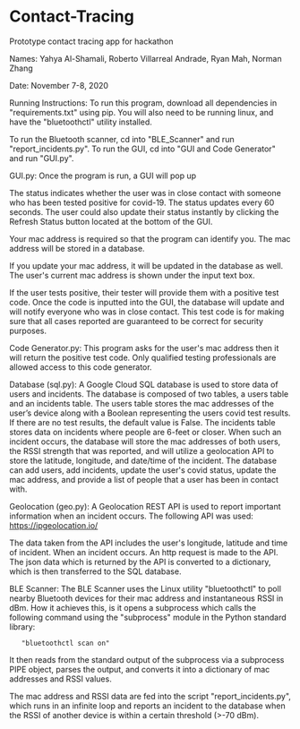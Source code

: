 # Contact-Tracing
Prototype contact tracing app for hackathon

Names: Yahya Al-Shamali, 
       Roberto Villarreal Andrade, 
       Ryan Mah, 
       Norman Zhang
       
Date: November 7-8, 2020


Running Instructions:
To run this program, download all dependencies in "requirements.txt" using pip. You will also need to be running linux, and have the "bluetoothctl"
utility installed.

To run the Bluetooth scanner, cd into "BLE_Scanner" and run "report_incidents.py". To run the GUI, cd into "GUI and Code Generator" and run "GUI.py".


GUI.py:
Once the program is run, a GUI will pop up

The status indicates whether the user was in close contact with someone who has been tested positive for covid-19.
The status updates every 60 seconds. The user could also update their status instantly by clicking the Refresh Status button located at the bottom of the GUI.

Your mac address is required so that the program can identify you. The mac address will be stored in a database.

If you update your mac address, it will be updated in the database as well. The user's current mac address is shown under the input text box.

If the user tests positive, their tester will provide them with a positive test code. Once the code is inputted into the GUI, the database will update and will notify everyone who was in close contact. This test code is for making sure that all cases reported are guaranteed to be correct for security purposes.

Code Generator.py: 
This program asks for the user's mac address then it will return the positive test code. Only qualified testing professionals are allowed access to this code generator.


Database (sql.py):
A Google Cloud SQL database is used to store data of users and incidents. The database is composed of two tables, a users table and an incidents table. 
The users table stores the mac addresses of the user’s device along with a Boolean representing the users covid test results. If there are no test results, the default value is False.
The incidents table stores data on incidents where people are 6-feet or closer. When such an incident occurs, the database will store the mac addresses of both users, the RSSI strength that was reported,
and will utilize a geolocation API to store the latitude, longitude, and date/time of the incident. The database can add users, add incidents, update the user's covid status, update the mac address, and provide a list of people that a user has been in contact with.


Geolocation (geo.py):
A Geolocation REST API is used to report important information when an incident occurs. The following API was used: https://ipgeolocation.io/

The data taken from the API includes the user's longitude, latitude and time of incident. When an incident occurs. An http request is made to the API. The json data which is returned by the API is converted to a dictionary, which is then transferred to the SQL database.


BLE Scanner:
The BLE Scanner uses the Linux utility "bluetoothctl" to poll nearby Bluetooth devices for their mac address and instantaneous RSSI in dBm. How it achieves this, is it opens a subprocess which calls the following command using the "subprocess" module in the Python standard library:
       
       "bluetoothctl scan on"
       
It then reads from the standard output of the subprocess via a subprocess PIPE object, parses the output, and converts it into a dictionary of mac addresses and RSSI values.

The mac address and RSSI data are fed into the script "report_incidents.py", which runs in an infinite loop and reports an incident to the database when the RSSI of another device is within a certain threshold (>-70 dBm).
